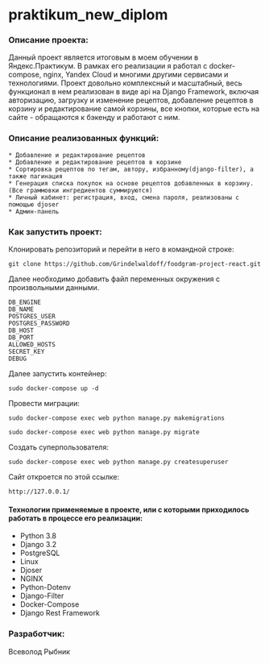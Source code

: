 # praktikum_new_diplom

### Описание проекта:

Данный проект является итоговым в моем обучении в Яндекс.Практикум. В рамках его реализации я работал с docker-compose, nginx, Yandex Cloud и многими другими сервисами и технологиями. Проект довольно комплексный и масштабный, весь функционал в нем реализован в виде api на Django Framework, включая авторизацию, загрузку и изменение рецептов, добавление рецептов в корзину и редактирование самой корзины, все кнопки, которые есть на сайте - обращаются к бэкенду и работают с ним.


### Описание реализованных функций:

    * Добавление и редактирование рецептов
    * Добавление и редактирование рецептов в корзине
    * Сортировка рецептов по тегам, автору, избранному(django-filter), а также пагинация
    * Генерация списка покупок на основе рецептов добавленных в корзину. (Все граммовки ингредиентов суммируются)
    * Личный кабинет: регистрация, вход, смена пароля, реализованы с помощью djoser
    * Админ-панель


### Как запустить проект:

Клонировать репозиторий и перейти в него в командной строке:

```
git clone https://github.com/Grindelwaldoff/foodgram-project-react.git
```

Далее необходимо добавить файл переменных окружения с произвольными данными.

```
DB_ENGINE
DB_NAME
POSTGRES_USER
POSTGRES_PASSWORD
DB_HOST
DB_PORT
ALLOWED_HOSTS
SECRET_KEY
DEBUG
```

Далее запустить контейнер:

```
sudo docker-compose up -d
```

Провести миграции:

```
sudo docker-compose exec web python manage.py makemigrations
```

```
sudo docker-compose exec web python manage.py migrate
```

Создать суперпользователя:

```
sudo docker-compose exec web python manage.py createsuperuser
```

Сайт откроется по этой ссылке:

```
http://127.0.0.1/
```

#### Технологии применяемые в проекте, или с которыми приходилось работать в процессе его реализации:
* Python 3.8
* Django 3.2
* PostgreSQL
* Linux
* Djoser
* NGINX
* Python-Dotenv
* Django-Filter
* Docker-Compose
* Django Rest Framework

### Разработчик:
Всеволод Рыбник
